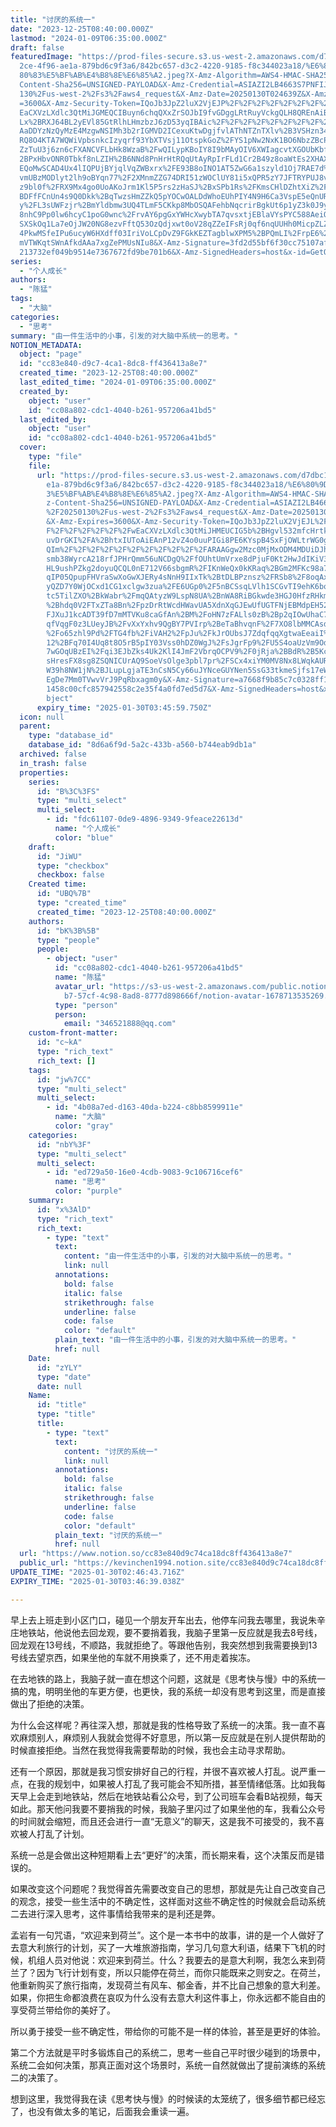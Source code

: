 ```yaml
---
title: "讨厌的系统一"
date: "2023-12-25T08:40:00.000Z"
lastmod: "2024-01-09T06:35:00.000Z"
draft: false
featuredImage: "https://prod-files-secure.s3.us-west-2.amazonaws.com/d7dbc101-8\
  2ce-4f96-ae1a-879bd6c9f3a6/842bc657-d3c2-4220-9185-f8c344023a18/%E6%80%9D%E8%\
  80%83%E5%BF%AB%E4%B8%8E%E6%85%A2.jpeg?X-Amz-Algorithm=AWS4-HMAC-SHA256&X-Amz-\
  Content-Sha256=UNSIGNED-PAYLOAD&X-Amz-Credential=ASIAZI2LB4663S7PNFIJ%2F20250\
  130%2Fus-west-2%2Fs3%2Faws4_request&X-Amz-Date=20250130T024639Z&X-Amz-Expires\
  =3600&X-Amz-Security-Token=IQoJb3JpZ2luX2VjEJP%2F%2F%2F%2F%2F%2F%2F%2F%2F%2Fw\
  EaCXVzLXdlc3QtMiJGMEQCIBuyn6chqQXxZrSOJbI9fvGDggLRtRuyVckgQLH8QREnAiBHNU4FOA3\
  Lx%2BRXJ64BL2yEVl85GtRlhLHmzbzJ6zD53yqIBAic%2F%2F%2F%2F%2F%2F%2F%2F%2F%2F8BEA\
  AaDDYzNzQyMzE4MzgwNSIMh3b2rIGMVD2ICexuKtwDgjfvlAThNTZnTXlv%2B3VSHzn34vTnCEzLZ\
  RQ8O4KTA7WQWiVpbsnkcIzyqrf93YbXTVsj11OtspkGoZ%2FYS1pNw2NxK1BO6NbzZBcPTx75KJsj\
  ZzTuU3j6zn6cFXANCVFLbHk8WzaB%2FwQILypKBoIY8I9bMAyOIV6XWIagcvtXGOUbKbf%2FxETb%\
  2BPxHbvONR0Tbkf8nLZIH%2B6NNd8PnHrHtRQqUtAyRpIrFLd1Cr2B49z8oaWtEs2XHAXq0hNJAdU\
  EQoMwSCAD4Ux4lIQPUjBYjqlVqZWBxrx%2FE93B8oINO1AT5ZwG6a1szyld1Oj7RAE7d%2FDdktvf\
  vmUBzMODlyt2lh9oBYqn77%2F2XMnmZZG74DRI51zWOClUY81i5xQPR5zY7JFTRYPUJ8vLf%2FpWW\
  z9bl0f%2FRX9Mx4go0UoAKoJrm1Kl5P5rs2zHaSJ%2BxSPb1Rs%2FKmsCHlDZhtXiZ%2FkfCbRE%2\
  BDFfFCnUn4s9Q0Dkk%2BqTwzsHmZZkQ5pYOCwOALDdWhoEUhPIY4N9H6Ca3VspE5eQnURQpjVqH4Q\
  y%2FL3sUWFzjr%2BmYldbmw3UQ4TLmF5CKkp8MbOSQAFehbNqcrirBgkUt6p1yZ3k0J9yAqfRYtF9\
  8nhC9Pp0lw6hcyC1poG0wnc%2FrvAY6pgGxYWHcXwybTA7qvsxtjEBlaVYsPYC588AeiOvLM2IUPk\
  SXSkOq1La7eOjJW20NG8ezvFftQ53OzQdjxwt0oV28qZZeIFsRj0qf6nqUUHh0MicpZLZqc3fEXVT\
  4PkwMSfeIPu6ucyW6HXdff03IriVoLCpDvZ9FGkKEZTagblwXPM5%2BPQmLI%2FrpE6%2B3BATVVR\
  mVTWKqtSWnAfkdAAa7xgZePMUsNIu8&X-Amz-Signature=3fd2d55bf6f30cc75107affc1d2bd8\
  213732ef049b9514e7367672fd9be701b6&X-Amz-SignedHeaders=host&x-id=GetObject"
series:
  - "个人成长"
authors:
  - "陈猛"
tags:
  - "大脑"
categories:
  - "思考"
summary: "由一件生活中的小事，引发的对大脑中系统一的思考。"
NOTION_METADATA:
  object: "page"
  id: "cc83e840-d9c7-4ca1-8dc8-ff436413a8e7"
  created_time: "2023-12-25T08:40:00.000Z"
  last_edited_time: "2024-01-09T06:35:00.000Z"
  created_by:
    object: "user"
    id: "cc08a802-cdc1-4040-b261-957206a41bd5"
  last_edited_by:
    object: "user"
    id: "cc08a802-cdc1-4040-b261-957206a41bd5"
  cover:
    type: "file"
    file:
      url: "https://prod-files-secure.s3.us-west-2.amazonaws.com/d7dbc101-82ce-4f96-a\
        e1a-879bd6c9f3a6/842bc657-d3c2-4220-9185-f8c344023a18/%E6%80%9D%E8%80%8\
        3%E5%BF%AB%E4%B8%8E%E6%85%A2.jpeg?X-Amz-Algorithm=AWS4-HMAC-SHA256&X-Am\
        z-Content-Sha256=UNSIGNED-PAYLOAD&X-Amz-Credential=ASIAZI2LB466RXBVRQGU\
        %2F20250130%2Fus-west-2%2Fs3%2Faws4_request&X-Amz-Date=20250130T024559Z\
        &X-Amz-Expires=3600&X-Amz-Security-Token=IQoJb3JpZ2luX2VjEJL%2F%2F%2F%2\
        F%2F%2F%2F%2F%2F%2FwEaCXVzLXdlc3QtMiJHMEUCIG5b%2BHgvl532mfcHrtktuoavTNv\
        uvDrGKI%2FA%2BhtxIUToAiEAnP12vZ4o0uuPIGi8PE6KYspB4SxFjOWLtrWG0gZHWycqiA\
        QIm%2F%2F%2F%2F%2F%2F%2F%2F%2F%2F%2FARAAGgw2Mzc0MjMxODM4MDUiDJhDI4Cnv2s\
        smb38WyrcA218rfJPHrQmm56uNCDgQ%2FfOUhtUmVrxe8dPjuF0Kt2HwJdIKiV3u%2Fad0a\
        HL9ushPZkg2doyuQCQL0nE712V66sbgmR%2FIKnWeQx0kKRaq%2BGm2MFKc98a7hIAyeqcd\
        qIP05QpupFHVraSwXoGwXJERy4sNnH9IIxTk%2BtDLBPznsz%2FRSb8%2F8oqAx3l%2FSmY\
        yQZD7Y0WjOCxd1CG1xclgw3zua%2FE6UGp0%2F5nBCSsqLVlh1SCGvTI9ehK6boLO06CPkU\
        tc5TilZXO%2BkWabr%2FmqQAtyzW9LspN8UA%2BnWA8RiBGkwde3HGJ0HfzRHkmnNEeHjbp\
        %2Bhdq0V2FTxZTa8Bn%2FpzDrRtWcdHWavUA5XdnXqGJEwUfUGTFNjEBMdpEH52lv6hEIat\
        FJXuJ1kcADT39fD7mMTVKu8caGfAn%2BM%2FoHN7zFALls0zB%2Bp2qIOwUhaC7Z3sQdJEg\
        qfVqgF0z3LUeyJB%2FvXxYxhv9QgBY7PVIrp%2BeTaBhvqnF%2F7XO8lbMMCAsdsEiTL2rU\
        %2Fo65zhl9Pd%2FTG4fb%2FiVAH2%2FpJu%2FkJrOUbsJ7ZdqfqqXgtwaEeaiI%2FGQJoC0\
        12%2BFq70I4Uq8t8O5rB5pIY03Vss0hDZ0WgJ%2FsJgrFp9%2FU5S4oaUzVm9OdDsGMO2z6\
        7wGOqUBzEI%2Fqi3EJbZks4Uk2KlI4JmF2VbrqOCPV9%2F0jRja%2BBdR%2B5KcipGx13X3\
        sHresFX8sg8ZSQNICUrAQ9SoeVsOlge3pbl7pr%2FSCx4xiYM0MV8Nx8LWqkAURxl9bjNVs\
        W39h8NW1jN%2BJLupLgjaTE3nCsN5Cy66uJYNceGUYNen5SsG33tkmeSjfs17eWSuHC7qnF\
        EgDe7Mm0TVwvVrJ9PqRbxagm0y&X-Amz-Signature=a7668f9b85c7c0328ff1e69e3dc4\
        1458c00cfc857942558c2e35f4a0fd7ed5d7&X-Amz-SignedHeaders=host&x-id=GetO\
        bject"
      expiry_time: "2025-01-30T03:45:59.750Z"
  icon: null
  parent:
    type: "database_id"
    database_id: "8d6a6f9d-5a2c-433b-a560-b744eab9db1a"
  archived: false
  in_trash: false
  properties:
    series:
      id: "B%3C%3FS"
      type: "multi_select"
      multi_select:
        - id: "fdc61107-0de9-4896-9349-9feace22613d"
          name: "个人成长"
          color: "blue"
    draft:
      id: "JiWU"
      type: "checkbox"
      checkbox: false
    Created time:
      id: "UBQ%7B"
      type: "created_time"
      created_time: "2023-12-25T08:40:00.000Z"
    authors:
      id: "bK%3B%5B"
      type: "people"
      people:
        - object: "user"
          id: "cc08a802-cdc1-4040-b261-957206a41bd5"
          name: "陈猛"
          avatar_url: "https://s3-us-west-2.amazonaws.com/public.notion-static.com/775523\
            b7-57cf-4c98-8ad8-8777d898666f/notion-avatar-1678713535269.png"
          type: "person"
          person:
            email: "346521888@qq.com"
    custom-front-matter:
      id: "c~kA"
      type: "rich_text"
      rich_text: []
    tags:
      id: "jw%7CC"
      type: "multi_select"
      multi_select:
        - id: "4b08a7ed-d163-40da-b224-c8bb8599911e"
          name: "大脑"
          color: "gray"
    categories:
      id: "nbY%3F"
      type: "multi_select"
      multi_select:
        - id: "ed729a50-16e0-4cdb-9083-9c106716cef6"
          name: "思考"
          color: "purple"
    summary:
      id: "x%3AlD"
      type: "rich_text"
      rich_text:
        - type: "text"
          text:
            content: "由一件生活中的小事，引发的对大脑中系统一的思考。"
            link: null
          annotations:
            bold: false
            italic: false
            strikethrough: false
            underline: false
            code: false
            color: "default"
          plain_text: "由一件生活中的小事，引发的对大脑中系统一的思考。"
          href: null
    Date:
      id: "zYLY"
      type: "date"
      date: null
    Name:
      id: "title"
      type: "title"
      title:
        - type: "text"
          text:
            content: "讨厌的系统一"
            link: null
          annotations:
            bold: false
            italic: false
            strikethrough: false
            underline: false
            code: false
            color: "default"
          plain_text: "讨厌的系统一"
          href: null
  url: "https://www.notion.so/cc83e840d9c74ca18dc8ff436413a8e7"
  public_url: "https://kevinchen1994.notion.site/cc83e840d9c74ca18dc8ff436413a8e7"
UPDATE_TIME: "2025-01-30T02:46:43.716Z"
EXPIRY_TIME: "2025-01-30T03:46:39.038Z"

---
```

<link rel="stylesheet" href="https://cdn.jsdelivr.net/npm/katex@0.16.2/dist/katex.min.css" integrity="sha384-bYdxxUwYipFNohQlHt0bjN/LCpueqWz13HufFEV1SUatKs1cm4L6fFgCi1jT643X" crossorigin="anonymous">


早上去上班走到小区门口，碰见一个朋友开车出去，他停车问我去哪里，我说朱辛庄地铁站，他说他去回龙观，要不要捎着我，我脑子里第一反应就是我去8号线，回龙观在13号线，不顺路，我就拒绝了。等跟他告别，我突然想到我需要换到13号线去望京西，如果坐他的车就不用换乘了，还不用走着挨冻。


在去地铁的路上，我脑子就一直在想这个问题，这就是《思考快与慢》中的系统一搞的鬼，明明坐他的车更方便，也更快，我的系统一却没有思考到这里，而是直接做出了拒绝的决策。


为什么会这样呢？再往深入想，那就是我的性格导致了系统一的决策。我一直不喜欢麻烦别人，麻烦别人我就会觉得不好意思，所以第一反应就是在别人提供帮助的时候直接拒绝。当然在我觉得我需要帮助的时候，我也会主动寻求帮助。


还有一个原因，那就是我习惯安排好自己的行程，并很不喜欢被人打乱。说严重一点，在我的规划中，如果被人打乱了我可能会不知所措，甚至情绪低落。比如我每天早上会走到地铁站，然后在地铁站看公众号，到了公司班车会看B站视频，每天如此。那天他问我要不要捎我的时候，我脑子里闪过了如果坐他的车，我看公众号的时间就会缩短，而且还会进行一直“无意义”的聊天，这是我不可接受的，我不喜欢被人打乱了计划。


系统一总是会做出这种短期看上去“更好”的决策，而长期来看，这个决策反而是错误的。


如果改变这个问题呢？我觉得首先需要改变自己的思想，那就是先让自己改变自己的观念，接受一些生活中的不确定性，这样面对这些不确定性的时候就会启动系统二去进行深入思考，这件事情给我带来的是利还是弊。


孟岩有一句咒语，“欢迎来到荷兰”。这个是一本书中的故事，讲的是一个人做好了去意大利旅行的计划，买了一大堆旅游指南，学习几句意大利语，结果下飞机的时候，机组人员对他说：欢迎来到荷兰。什么？我要去的是意大利啊，我怎么来到荷兰了？因为飞行计划有变，所以只能停在荷兰，而你只能既来之则安之。在荷兰，他重新购买了旅行指南，发现荷兰有风车、郁金香，并不比自己想象的意大利差。如果，你把生命都浪费在哀叹为什么没有去意大利这件事上，你永远都不能自由的享受荷兰带给你的美好了。


所以勇于接受一些不确定性，带给你的可能不是一样的体验，甚至是更好的体验。


第二个方法就是平时多锻炼自己的系统二，思考一些自己平时很少碰到的场景中，系统二会如何决策，那真正面对这个场景时，系统一自然就做出了提前演练的系统二的决策了。


想到这里，我觉得我在读《思考快与慢》的时候读的太笼统了，很多细节都已经忘了，也没有做太多的笔记，后面我会重读一遍。

